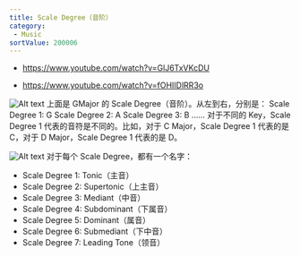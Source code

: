 ```yaml
---
title: Scale Degree（音阶）
category:
 - Music
sortValue: 200006
---
```


- https://www.youtube.com/watch?v=GlJ6TxVKcDU

- https://www.youtube.com/watch?v=fOHIIDlRR3o

![Alt text](image.png)
上面是 GMajor 的 Scale Degree（音阶）。从左到右，分别是：
Scale Degree 1: G
Scale Degree 2: A
Scale Degree 3: B
……
对于不同的 Key，Scale Degree 1 代表的音符是不同的。比如，对于 C Major，Scale Degree 1 代表的是 C，对于 D Major，Scale Degree 1 代表的是 D。

![Alt text](image-1.png)
对于每个 Scale Degree，都有一个名字：

- Scale Degree 1: Tonic（主音）
- Scale Degree 2: Supertonic（上主音）
- Scale Degree 3: Mediant（中音）
- Scale Degree 4: Subdominant（下属音）
- Scale Degree 5: Dominant（属音）
- Scale Degree 6: Submediant（下中音）
- Scale Degree 7: Leading Tone（领音）
